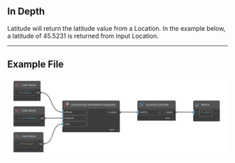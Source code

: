## In Depth
Latitude will return the latitude value from a Location. In the example below, a latitude of 45.5231 is returned from input Location.
___
## Example File

![Latitude](./DynamoUnits.Location.Latitude_img.jpg)

